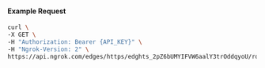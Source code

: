 <!-- Code generated for API Clients. DO NOT EDIT. -->

#### Example Request

```bash
curl \
-X GET \
-H "Authorization: Bearer {API_KEY}" \
-H "Ngrok-Version: 2" \
https://api.ngrok.com/edges/https/edghts_2pZ6bUMYIFVW6aalY3trOddqyoU/routes/edghtsrt_2pZ6bUPCWM7Vyk9BDRRl2prYioj/backend
```
